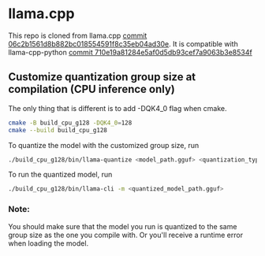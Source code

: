 # llama.cpp

This repo is cloned from llama.cpp [commit 06c2b1561d8b882bc018554591f8c35eb04ad30e](https://github.com/ggml-org/llama.cpp/tree/06c2b1561d8b882bc018554591f8c35eb04ad30e). It is compatible with llama-cpp-python [commit 710e19a81284e5af0d5db93cef7a9063b3e8534f](https://github.com/abetlen/llama-cpp-python/tree/710e19a81284e5af0d5db93cef7a9063b3e8534f)

## Customize quantization group size at compilation (CPU inference only)

The only thing that is different is to add -DQK4_0 flag when cmake.

```bash
cmake -B build_cpu_g128 -DQK4_0=128
cmake --build build_cpu_g128
```

To quantize the model with the customized group size, run

```bash
./build_cpu_g128/bin/llama-quantize <model_path.gguf> <quantization_type>
```

To run the quantized model, run

```bash
./build_cpu_g128/bin/llama-cli -m <quantized_model_path.gguf>
```

### Note:

You should make sure that the model you run is quantized to the same group size as the one you compile with.
Or you'll receive a runtime error when loading the model.